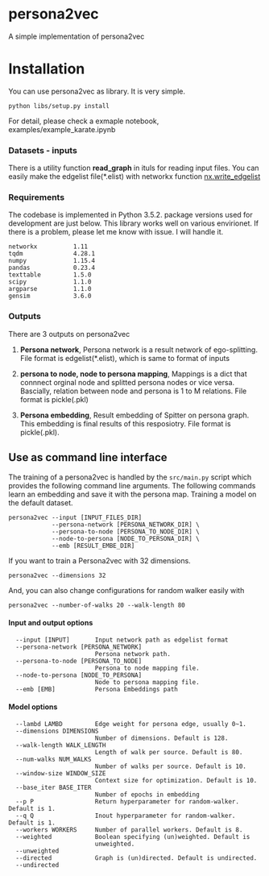 # persona2vec
A simple implementation of persona2vec

# Installation
You can use persona2vec as library. It is very simple.
```
python libs/setup.py install
```
For detail, please check a exmaple notebook, examples/example_karate.ipynb

### Datasets - inputs
There is a utility function **read_graph** in ituls for reading input files.
You can easily make the edgelist file(*.elist) with networkx function [nx.write_edgelist](https://networkx.github.io/documentation/networkx1.10/reference/generated/networkx.readwrite.edgelist.write_edgelist.html) 

### Requirements
The codebase is implemented in Python 3.5.2. package versions used for development are just below. This library works well on various envirionet. If there is a problem, please let me know with issue. I will handle it.
```
networkx          1.11
tqdm              4.28.1
numpy             1.15.4
pandas            0.23.4
texttable         1.5.0
scipy             1.1.0
argparse          1.1.0
gensim            3.6.0
```

### Outputs
There are 3 outputs on persona2vec

1. **Persona network**, Persona network is a result network of ego-splitting. File format is edgelist(*.elist), which is same to format of inputs
  
2. **persona to node, node to persona mapping**, Mappings is a dict that connnect orginal node and splitted persona nodes or vice versa. Bascially, relation between node and persona is 1 to M relations. File format is pickle(.pkl)
  
3. **Persona embedding**, Result embedding of Spitter on persona graph. This embedding is final results of this resposiotry. File format is pickle(.pkl).

## Use as command line interface

The training of a persona2vec is handled by the `src/main.py` script which provides the following command line arguments.
The following commands learn an embedding and save it with the persona map. Training a model on the default dataset.
```
persona2vec --input [INPUT_FILES_DIR] 
            --persona-network [PERSONA_NETWORK_DIR] \
            --persona-to-node [PERSONA_TO_NODE_DIR] \
            --node-to-persona [NODE_TO_PERSONA_DIR] \
            --emb [RESULT_EMBE_DIR]
```
If you want to train a Persona2vec with 32 dimensions.
```
persona2vec --dimensions 32
```
And, you can also change configurations for random walker easily with
```
persona2vec --number-of-walks 20 --walk-length 80
```

#### Input and output options
   
```
  --input [INPUT]       Input network path as edgelist format
  --persona-network [PERSONA_NETWORK]
                        Persona network path.
  --persona-to-node [PERSONA_TO_NODE]
                        Persona to node mapping file.
  --node-to-persona [NODE_TO_PERSONA]
                        Node to persona mapping file.
  --emb [EMB]           Persona Embeddings path
```
#### Model options
```
  --lambd LAMBD         Edge weight for persona edge, usually 0~1.
  --dimensions DIMENSIONS
                        Number of dimensions. Default is 128.
  --walk-length WALK_LENGTH
                        Length of walk per source. Default is 80.
  --num-walks NUM_WALKS
                        Number of walks per source. Default is 10.
  --window-size WINDOW_SIZE
                        Context size for optimization. Default is 10.
  --base_iter BASE_ITER
                        Number of epochs in embedding
  --p P                 Return hyperparameter for random-walker. Default is 1.
  --q Q                 Inout hyperparameter for random-walker. Default is 1.
  --workers WORKERS     Number of parallel workers. Default is 8.
  --weighted            Boolean specifying (un)weighted. Default is
                        unweighted.
  --unweighted
  --directed            Graph is (un)directed. Default is undirected.
  --undirected
```


